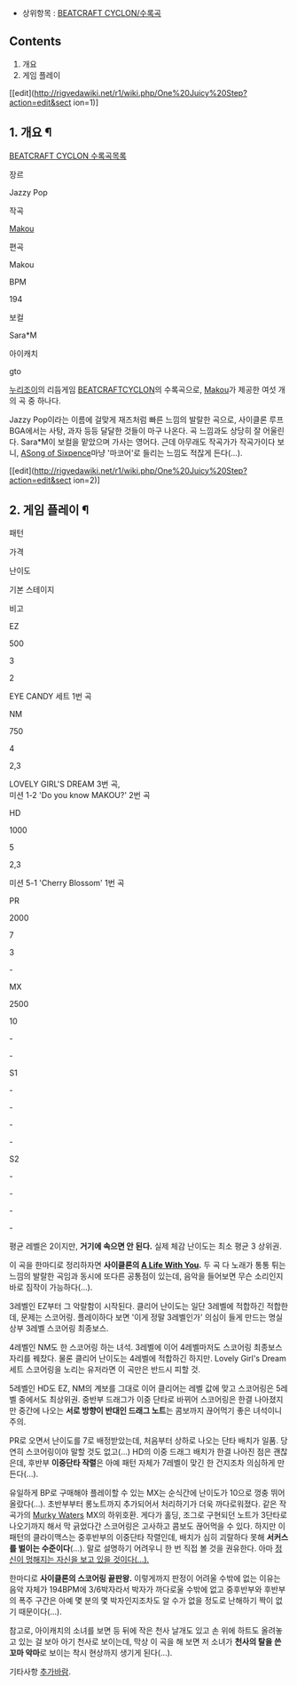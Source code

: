   * 상위항목 : [BEATCRAFT CYCLON/수록곡](BEATCRAFT%20CYCLON/%EC%88%98%EB%A1%9D%EA%B3%A1.md)  

## Contents

    

1. 개요 
2. 게임 플레이 

[[edit](http://rigvedawiki.net/r1/wiki.php/One%20Juicy%20Step?action=edit&sect
ion=1)]

## 1. 개요 ¶

[BEATCRAFT CYCLON 수록곡목록](BEATCRAFT%20CYCLON/%EC%88%98%EB%A1%9D%EA%B3%A1.md)

장르

Jazzy Pop

작곡

[Makou](Makou.md)

편곡

Makou

BPM

194

보컬

Sara*M

아이캐치

gto

  
[누리조이](%EB%88%84%EB%A6%AC%EC%A1%B0%EC%9D%B4.md)의 리듬게임 [BEATCRAFTCYCLON](BEATCRAFT%20CYCLON.md)의 수록곡으로, [Makou](Makou.md)가 제공한 여섯 개의 곡 중
하나다.

  

Jazzy Pop이라는 이름에 걸맞게 재즈처럼 빠른 느낌의 발랄한 곡으로, 사이클론 루프 BGA에서는 사탕, 과자 등등 달달한 것들이 마구
나온다. 곡 느낌과도 상당히 잘 어울린다. Sara*M이 보컬을 맡았으며 가사는 영어다. 근데 아무래도 작곡가가 작곡가이다 보니, [ASong of Sixpence](A%20Song%20of%20Sixpence.md)마냥 '마코어'로 들리는 느낌도 적잖게
든다(...).

  

[[edit](http://rigvedawiki.net/r1/wiki.php/One%20Juicy%20Step?action=edit&sect
ion=2)]

## 2. 게임 플레이 ¶

  

패턴

가격

난이도

기본 스테이지

비고

EZ

500

3

2

EYE CANDY 세트 1번 곡

NM

750

4

2,3

LOVELY GIRL'S DREAM 3번 곡,  
미션 1-2 'Do you know MAKOU?' 2번 곡

HD

1000

5

2,3

미션 5-1 'Cherry Blossom' 1번 곡

PR

2000

7

3

\-

MX

2500

10

\-

\-

S1

\-

\-

\-

\-

S2

\-

\-

\-

\-

  
평균 레벨은 2이지만, **거기에 속으면 안 된다.** 실제 체감 난이도는 최소 평균 3 상위권.

  

이 곡을 한마디로 정리하자면 **사이클론의 [A Life With You](A%20Life%20With%20You.md).** 두 곡
다 노래가 통통 튀는 느낌의 발랄한 곡임과 동시에 또다른 공통점이 있는데, 음악을 들어보면 무슨 소리인지 바로 짐작이 가능하다(...).

  

3레벨인 EZ부터 그 악랄함이 시작된다. 클리어 난이도는 일단 3레벨에 적합하긴 적합한데, 문제는 스코어링. 플레이하다 보면 '이게 정말
3레벨인가' 의심이 들게 만드는 명실상부 3레벨 스코어링 최종보스.

  

4레벨인 NM도 한 스코어링 하는 녀석. 3레벨에 이어 4레벨마저도 스코어링 최종보스 자리를 꿰찼다. 물론 클리어 난이도는 4레벨에 적합하긴
하지만. Lovely Girl's Dream 세트 스코어링을 노리는 유저라면 이 곡만은 반드시 피할 것.

  

5레벨인 HD도 EZ, NM의 계보를 그대로 이어 클리어는 레벨 값에 맞고 스코어링은 5레벨 중에서도 최상위권. 중반부 드래그가 이중 단타로
바뀌어 스코어링은 한결 나아졌지만 중간에 나오는 **서로 방향이 반대인 드래그 노트**는 콤보까지 끊어먹기 좋은 녀석이니 주의.

  

PR로 오면서 난이도를 7로 배정받았는데, 처음부터 상하로 나오는 단타 배치가 일품. 당연히 스코어링이야 말할 것도 없고(...) HD의
이중 드래그 배치가 한결 나아진 점은 괜찮은데, 후반부 **이중단타 작렬**은 아예 패턴 자체가 7레벨이 맞긴 한 건지조차 의심하게
만든다(...).

  

  
유일하게 BP로 구매해야 플레이할 수 있는 MX는 순식간에 난이도가 10으로 껑충 뛰어올랐다(...). 초반부부터 롱노트까지 추가되어서
처리하기가 더욱 까다로워졌다. 같은 작곡가의 [Murky Waters](Murky%20Waters.md) MX의 하위호환. 게다가
홀딩, 조그로 구현되던 노트가 3단타로 나오기까지 해서 막 긁었다간 스코어링은 고사하고 콤보도 끊어먹을 수 있다. 하지만 이 패턴의
클라이맥스는 중후반부의 이중단타 작렬인데, 배치가 심히 괴랄하다 못해 **서커스를 벌이는 수준이다**(...). 말로 설명하기 어려우니 한
번 직접 볼 것을 권유한다. 아마 [정신이 멍해지는 자신을 보고 있을 것이다(...).](%EC%9D%B4%EB%95%8C%EB%8A%94%20%EB%8C%80%EB%9E%B5%20%EC%A0%95%EC%8B%A0%EC%9D%B4%20%EB%A9%8D%ED%95%B4%EC%A7%84%EB%8B%A4.md)

  

한마디로 **사이클론의 스코어링 끝판왕.** 이렇게까지 판정이 어려울 수밖에 없는 이유는 음악 자체가 194BPM에 3/6박자라서 박자가
까다로울 수밖에 없고 중후반부와 후반부의 폭주 구간은 아예 몇 분의 몇 박자인지조차도 알 수가 없을 정도로 난해하기 짝이 없기
때문이다(...).

  

참고로, 아이캐치의 소녀를 보면 등 뒤에 작은 천사 날개도 있고 손 위에 하트도 올려놓고 있는 걸 보아 아기 천사로 보이는데, 막상 이 곡을
해 보면 저 소녀가 **천사의 탈을 쓴 꼬마 악마**로 보이는 착시 현상까지 생기게 된다(...).

  
  
  

기타사항 [추가바람](%EC%B6%94%EA%B0%80%EB%B0%94%EB%9E%8C.md).

